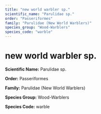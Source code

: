 ```yaml
---
title: "new world warbler sp."
scientific_name: "Parulidae sp."
order: "Passeriformes"
family: "Parulidae (New World Warblers)"
species_group: "Wood-Warblers"
species_code: "warble"
---
```


# new world warbler sp.

**Scientific Name:** Parulidae sp.

**Order:** Passeriformes

**Family:** Parulidae (New World Warblers)

**Species Group:** Wood-Warblers

**Species Code:** warble
